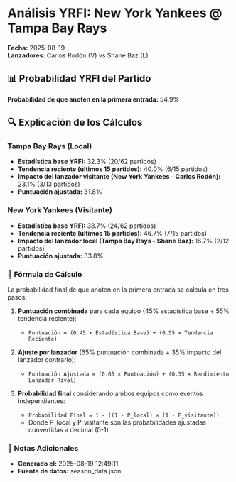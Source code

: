 # Análisis YRFI: New York Yankees @ Tampa Bay Rays

**Fecha:** 2025-08-19  
**Lanzadores:** Carlos Rodón (V) vs Shane Baz (L)

## 📊 Probabilidad YRFI del Partido

**Probabilidad de que anoten en la primera entrada:** 54.9%

## 🔍 Explicación de los Cálculos

### Tampa Bay Rays (Local)
- **Estadística base YRFI:** 32.3% (20/62 partidos)
- **Tendencia reciente (últimos 15 partidos):** 40.0% (6/15 partidos)
- **Impacto del lanzador visitante (New York Yankees - Carlos Rodón):** 23.1% (3/13 partidos)
- **Puntuación ajustada:** 31.8%

### New York Yankees (Visitante)
- **Estadística base YRFI:** 38.7% (24/62 partidos)
- **Tendencia reciente (últimos 15 partidos):** 46.7% (7/15 partidos)
- **Impacto del lanzador local (Tampa Bay Rays - Shane Baz):** 16.7% (2/12 partidos)
- **Puntuación ajustada:** 33.8%

### 📝 Fórmula de Cálculo

La probabilidad final de que anoten en la primera entrada se calcula en tres pasos:

1. **Puntuación combinada** para cada equipo (45% estadística base + 55% tendencia reciente):
   - `Puntuación = (0.45 × Estadística Base) + (0.55 × Tendencia Reciente)`

2. **Ajuste por lanzador** (65% puntuación combinada + 35% impacto del lanzador contrario):
   - `Puntuación Ajustada = (0.65 × Puntuación) + (0.35 × Rendimiento Lanzador Rival)`

3. **Probabilidad final** considerando ambos equipos como eventos independientes:
   - `Probabilidad Final = 1 - ((1 - P_local) × (1 - P_visitante))`
   - Donde P_local y P_visitante son las probabilidades ajustadas convertidas a decimal (0-1)

### 📌 Notas Adicionales

- **Generado el:** 2025-08-19 12:49:11
- **Fuente de datos:** season_data.json
